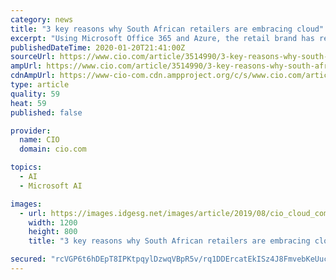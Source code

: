 ```yaml
---
category: news
title: "3 key reasons why South African retailers are embracing cloud"
excerpt: "Using Microsoft Office 365 and Azure, the retail brand has reduced physical servers by a third and decreased ... There are some innovative e-commerce players out there who are using artificial intelligence (AI) and cloud to get recommendations right, says Acton. For example, recommendations \"on the fly\" move beyond a customer's purchase or ..."
publishedDateTime: 2020-01-20T21:41:00Z
sourceUrl: https://www.cio.com/article/3514990/3-key-reasons-why-south-african-retailers-are-embracing-cloud.html
ampUrl: https://www.cio.com/article/3514990/3-key-reasons-why-south-african-retailers-are-embracing-cloud.amp.html
cdnAmpUrl: https://www-cio-com.cdn.ampproject.org/c/s/www.cio.com/article/3514990/3-key-reasons-why-south-african-retailers-are-embracing-cloud.amp.html
type: article
quality: 59
heat: 59
published: false

provider:
  name: CIO
  domain: cio.com

topics:
  - AI
  - Microsoft AI

images:
  - url: https://images.idgesg.net/images/article/2019/08/cio_cloud_computing_circuits_thinkstock_187814479_complex_pink_network_connections_by_shulz_gettyimages-840939300_2400x1600-100807924-large.jpg
    width: 1200
    height: 800
    title: "3 key reasons why South African retailers are embracing cloud"

secured: "rcVGP6t6hDEpT8IPKtpqylDzwqVBpR5v/rq1DDErcatEkISz4J8FmvebKeUuc4MAXaPWzTLULobl1kpOVXBy6yH7CMXNPV0qGOjQV3qBWQ7hB00QZ2DMU4eigzGifg78I58HNN7TuCrZM4T3lOOpIbI/ZEO7Kw1gLbAUJjWA4q2nNRXhcaJxkjd4BqILlOX2Sw6+qHJG7r7D5uPRF0pxNQwwoRtoWtX/3ghXzcKLwtsJu4WizYLGH5gzbv0icc4xKaF7ibAqmhHACYnd7sFlfvy20JXHyxLOSoHeg8srLGI=;dxRxf2pYPoP++Ktizwz7SQ=="
---
```


